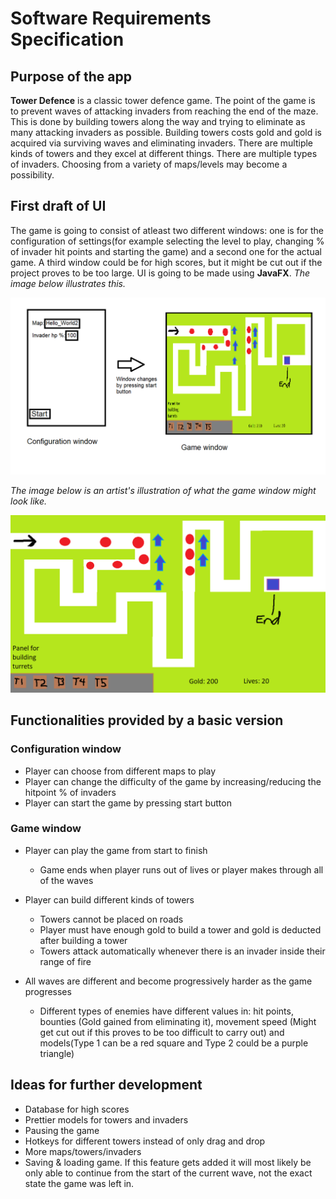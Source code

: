 # Software Requirements Specification

## Purpose of the app

**Tower Defence** is a classic tower defence game. The point of the game is to prevent waves of attacking invaders from reaching the end of the maze. This is done by building towers along the way and trying to eliminate as many attacking invaders as possible. Building towers costs gold and gold is acquired via surviving waves and eliminating invaders. There are multiple kinds of towers and they excel at different things. There are multiple types of invaders. Choosing from a variety of maps/levels may become a possibility.

## First draft of UI

The game is going to consist of atleast two different windows: one is for the configuration of settings(for example selecting the level to play, changing % of invader hit points and starting the game) and a second one for the actual game. A third window could be for high scores, but it might be cut out if the project proves to be too large. UI is going to be made using **JavaFX**. *The image below illustrates this.*

<img src="https://raw.githubusercontent.com/Melimet/TowerDefence/master/documentation/pictures/UIFirstDraft.png" width="750">

*The image below is an artist's illustration of what the game window might look like.*

<img src="https://raw.githubusercontent.com/Melimet/TowerDefence/master/documentation/pictures/ConceptPicture_TowerDefence.png" width="750">

## Functionalities provided by a basic version
### Configuration window 

- Player can choose from different maps to play
- Player can change the difficulty of the game by increasing/reducing the hitpoint % of invaders
- Player can start the game by pressing start button

### Game window

- Player can play the game from start to finish
  - Game ends when player runs out of lives or player makes through all of the waves

- Player can build different kinds of towers 
  - Towers cannot be placed on roads
  - Player must have enough gold to build a tower and gold is deducted after building a tower
  - Towers attack automatically whenever there is an invader inside their range of fire

- All waves are different and become progressively harder as the game progresses
  - Different types of enemies have different values in: hit points, bounties (Gold gained from eliminating it), movement speed (Might get cut out if this proves to be too difficult to carry out) and models(Type 1 can be a red square and Type 2 could be a purple triangle)

## Ideas for further development

- Database for high scores
- Prettier models for towers and invaders
- Pausing the game
- Hotkeys for different towers instead of only drag and drop
- More maps/towers/invaders
- Saving & loading game. If this feature gets added it will most likely be only able to continue from the start of the current wave, not the exact state the game was left in.

